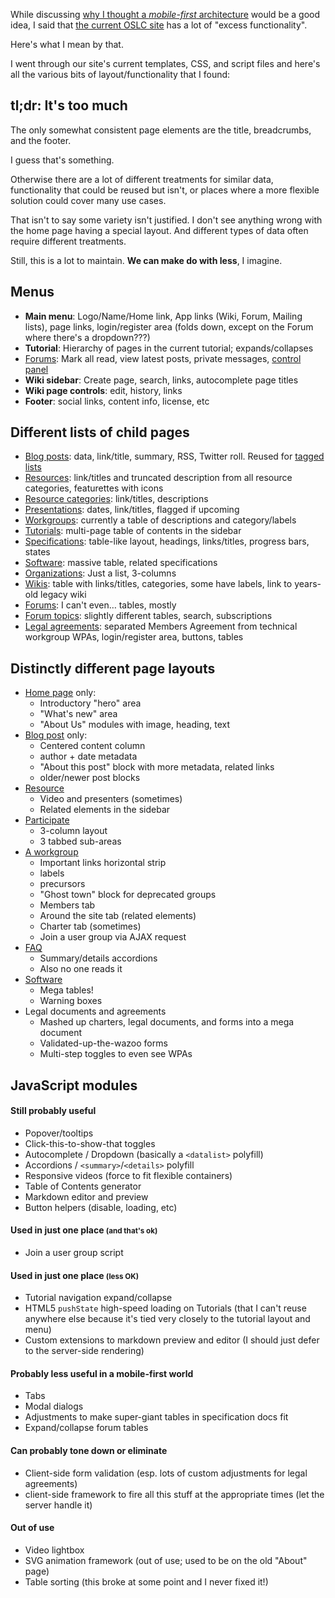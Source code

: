 While discussing [why I thought a *mobile-first* architecture](./mobile-first.html) would be a good idea, I said that [the current OSLC site](http://open-services.net) has a lot of "excess functionality".

Here's what I mean by that.

I went through our site's current templates, CSS, and script files and here's all the various bits of layout/functionality that I found:

## tl;dr: It's too much

The only somewhat consistent page elements are the title, breadcrumbs, and the footer. 

I guess that's something.

Otherwise there are a lot of different treatments for similar data, functionality that could be reused but isn't, or places where a more flexible solution could cover many use cases.

That isn't to say some variety isn't justified. I don't see anything wrong with the home page having a special layout. And different types of data often require different treatments.

Still, this is a lot to maintain. **We can make do with less**, I imagine.


## Menus

- **Main menu**: Logo/Name/Home link, App links (Wiki, Forum, Mailing lists), page links, login/register area (folds down, except on the Forum where there's a dropdown???)
- **Tutorial**: Hierarchy of pages in the current tutorial; expands/collapses
- [Forums](http://open-services.net/forums/): Mark all read, view latest posts, private messages, [control panel](http://open-services.net/forums/member/profile/)
- **Wiki sidebar**: Create page, search, links, autocomplete page titles
- **Wiki page controls**: edit, history, links
- **Footer**: social links, content info, license, etc

## Different lists of child pages

- [Blog posts](http://open-services.net/blog/): data, link/title, summary, RSS, Twitter roll. Reused for [tagged lists](http://open-services.net/blog/tag/community/)
- [Resources](http://open-services.net/resources/): link/titles and truncated description from all resource categories, featurettes with icons
- [Resource categories](http://open-services.net/resources/videos/): link/titles, descriptions
- [Presentations](http://open-services.net/resources/presentations/): dates, link/titles, flagged if upcoming
- [Workgroups](http://open-services.net/workgroups/): currently a table of descriptions and category/labels
- [Tutorials](http://open-services.net/resources/tutorials/integrating-products-with-oslc/): multi-page table of contents in the sidebar
- [Specifications](http://open-services.net/specifications/): table-like layout, headings, links/titles, progress bars, states
- [Software](http://open-services.net/software/): massive table, related specifications
- [Organizations](http://open-services.net/organizations/): Just a list, 3-columns
- [Wikis](http://open-services.net/wiki/): table with links/titles, categories, some have labels, link to years-old legacy wiki
- [Forums](http://open-services.net/forums/): I can't even&hellip; tables, mostly
- [Forum topics](http://open-services.net/forums/viewforum/19/): slightly different tables, search, subscriptions
- [Legal agreements](http://open-services.net/legal-agreements/): separated Members Agreement from technical workgroup WPAs, login/register area, buttons, tables


## Distinctly different page layouts

- [Home page](http://open-services.net/) only:
    - Introductory "hero" area
    - "What's new" area
    - "About Us" modules with image, heading, text
- [Blog post](http://open-services.net/blog/dont-get-stressed-talking-about-integrations/) only:
    - Centered content column
    - author + date metadata
    - "About this post" block with more metadata, related links
    - older/newer post blocks
- [Resource](http://open-services.net/resources/presentations/oslc-community-update-and-an-introduction-to-promcode/)
    - Video and presenters (sometimes)
    - Related elements in the sidebar
- [Participate](http://open-services.net/participate/)
    - 3-column layout
    - 3 tabbed sub-areas
- [A workgroup](http://open-services.net/workgroups/ccm-tc/)
    - Important links horizontal strip
    - labels
    - precursors
    - "Ghost town" block for deprecated groups
    - Members tab
    - Around the site tab (related elements)
    - Charter tab (sometimes)
    - Join a user group via AJAX request
- [FAQ](http://open-services.net/participate/faq/)
    - Summary/details accordions
    - Also no one reads it
- [Software](http://open-services.net/software/context-sdm/)
    - Mega tables!
    - Warning boxes
- Legal documents and agreements
    - Mashed up charters, legal documents, and forms into a mega document
    - Validated-up-the-wazoo forms
    - Multi-step toggles to even see WPAs 


## JavaScript modules

#### Still probably useful

- Popover/tooltips
- Click-this-to-show-that toggles
- Autocomplete / Dropdown (basically a `<datalist>` polyfill)
- Accordions / `<summary>`/`<details>` polyfill
- Responsive videos (force to fit flexible containers)
- Table of Contents generator
- Markdown editor and preview
- Button helpers (disable, loading, etc)


#### Used in just one place <small>(and that's ok)</small>

- Join a user group script


#### Used in just one place <small>(less OK)</small>

- Tutorial navigation expand/collapse
- HTML5 `pushState` high-speed loading on Tutorials (that I can't reuse anywhere else because it's tied very closely to the tutorial layout and menu)
- Custom extensions to markdown preview and editor (I should just defer to the server-side rendering)


#### Probably less useful in a mobile-first world

- Tabs
- Modal dialogs
- Adjustments to make super-giant tables in specification docs fit
- Expand/collapse forum tables


#### Can probably tone down or eliminate

- Client-side form validation (esp. lots of custom adjustments for legal agreements)
- client-side framework to fire all this stuff at the appropriate times (let the server handle it)


#### Out of use

- Video lightbox
- SVG animation framework (out of use; used to be on the old "About" page)
- Table sorting (this broke at some point and I never fixed it!)
